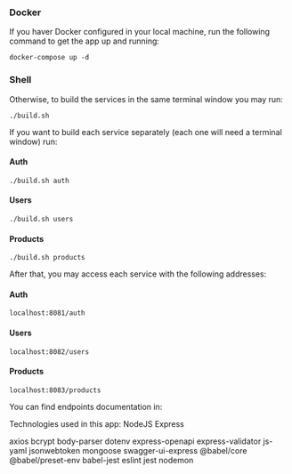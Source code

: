 ### Docker

If you haver Docker configured in your local machine, run the following command to get the app up and running:
```
docker-compose up -d
```

### Shell

Otherwise, to build the services in the same terminal window you may run:
```
./build.sh
```
If you want to build each service separately (each one will need a terminal window) run:

#### Auth
```
./build.sh auth
```

#### Users
```
./build.sh users
```

#### Products
```
./build.sh products
```

After that, you may access each service with the following addresses:

#### Auth
```
localhost:8081/auth
```

#### Users
```
localhost:8082/users
```

#### Products
```
localhost:8083/products
```

You can find endpoints documentation in:


Technologies used in this app:
NodeJS
Express

axios
bcrypt
body-parser
dotenv
express-openapi
express-validator
js-yaml
jsonwebtoken
mongoose
swagger-ui-express
@babel/core
@babel/preset-env
babel-jest
eslint
jest
nodemon